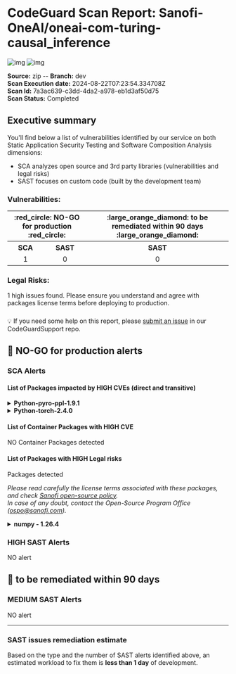 
# CodeGuard Scan Report:  Sanofi-OneAI/oneai-com-turing-causal_inference <br/> 
 ![img](https://img.shields.io/badge/SCA%20-%201%20HIGH%20vuln.%20found-red.svg) ![img](https://img.shields.io/badge/SAST%20-%20NO%20vuln.%20found-green.svg)

__Source:__ zip   --   __Branch:__ dev  
__Scan Execution date:__ 2024-08-22T07:23:54.334708Z  
__Scan Id:__ 7a3ac639-c3dd-4da2-a978-eb1d3af50d75  
__Scan Status:__ Completed
## Executive summary
You'll find below a list of vulnerabilities identified by our service on both Static Application Security Testing and Software Composition Analysis dimensions:
  - SCA analyzes open source and 3rd party libraries (vulnerabilities and legal risks)
  - SAST focuses on custom code (built by the development team)

### Vulnerabilities:
 <table align="center" >
  <tr>
    <th colspan="2"> :red_circle: NO-GO for production :red_circle: </th>
    <th> :large_orange_diamond: to be remediated within 90 days :large_orange_diamond: </th>
  </tr>
  <tr>    <th>SCA</th>
    <th>SAST</th>
    <th>SAST</th>
  </tr>
  <tr align="center">
    <td>1</td>
    <td>0</td>
    <td>0</td>

  </tr>
</table>


### Legal Risks:
1 high issues found.
Please ensure you understand and agree with packages license terms before deploying to production.


#####

💡 If you need some help on this report, please [submit an issue](https://github.com/Sanofi-Shared-GitHub-Apps/CodeGuardSupport/issues/new?template=support_form.yml&title=Code+Guard+support+form&scan-id=7a3ac639-c3dd-4da2-a978-eb1d3af50d75&scan-branch=dev&URL=Sanofi-OneAI/oneai-com-turing-causal_inference) in our CodeGuardSupport repo.

#####

## :red_circle: NO-GO for production alerts 

### SCA Alerts

#### List of Packages impacted by HIGH CVEs (direct and transitive)

 <details><summary><b>
Python-pyro-ppl-1.9.1
 </b></summary><blockquote>

location: [requirements.txt](/Sanofi-OneAI/oneai-com-turing-causal_inference/blob/dev/requirements.txt)

 <details><summary>vulnerabilities inherited from  <b> Python-torch-2.4.0 </b> 

 </summary><blockquote>

   <details><summary>CVE-2024-5480 </summary><blockquote>
A vulnerability in PyTorch's "torch.distributed.rpc" framework allows for Remote Code Execution (RCE). The framework, which is used in distributed training scenarios, does not properly verify the functions being called during RPC (Remote Procedure Call) operations. This oversight permits attackers to execute arbitrary commands by leveraging built-in Python functions such as "eval" during multi-cpu RPC communication. The vulnerability arises from the lack of restriction on function calls when a worker node serializes and sends a PythonUDF (User Defined Function) to the master node, which then deserializes and executes the function without validation. This flaw can be exploited to compromise master nodes initiating distributed training, potentially leading to the theft of sensitive AI-related data.

[more info](https://devhub.checkmarx.com/cve-details/CVE-2024-5480)
 </blockquote></details>
 </blockquote></details>
 </blockquote></details>


 <details><summary><b>
Python-torch-2.4.0
 </b></summary><blockquote>

location: [requirements.txt](/Sanofi-OneAI/oneai-com-turing-causal_inference/blob/dev/requirements.txt)

 <details><summary>direct vulnerabilities found
 </summary><blockquote>

   <details><summary>CVE-2024-5480 </summary><blockquote>
A vulnerability in PyTorch's "torch.distributed.rpc" framework allows for Remote Code Execution (RCE). The framework, which is used in distributed training scenarios, does not properly verify the functions being called during RPC (Remote Procedure Call) operations. This oversight permits attackers to execute arbitrary commands by leveraging built-in Python functions such as "eval" during multi-cpu RPC communication. The vulnerability arises from the lack of restriction on function calls when a worker node serializes and sends a PythonUDF (User Defined Function) to the master node, which then deserializes and executes the function without validation. This flaw can be exploited to compromise master nodes initiating distributed training, potentially leading to the theft of sensitive AI-related data.

[more info](https://devhub.checkmarx.com/cve-details/CVE-2024-5480)
 </blockquote></details>
 </blockquote></details>
 </blockquote></details>



#### List of Container Packages with HIGH CVE
NO Container Packages detected


#### List of Packages with HIGH Legal risks
 Packages detected 

_Please read carefully the license terms associated with these packages, and check [Sanofi open-source policy](https://docs.sanofi.com/cpv/wiki/spaces/OSPO/pages/64038509339#Usingopen-sourcelibraries&packages-Open-sourcelicenses).  
 In case of any doubt, contact the Open-Source Program Office (ospo@sanofi.com)._  
   <details><summary><b>numpy - 1.26.4 </b></summary><blockquote>

  location: [requirements.txt](/Sanofi-OneAI/oneai-com-turing-causal_inference/blob/dev/requirements.txt)

   <details><summary>origin:  </summary><blockquote> 
  
  - Python-matplotlib-3.9.2 > Python-numpy-1.26.4
  - Python-numpy-1.26.4
  - Python-pandas-2.2.2 > Python-numpy-1.26.4
  - Python-prophet-1.1.5 > Python-numpy-1.26.4
  - Python-pyro-ppl-1.9.1 > Python-numpy-1.26.4
  - Python-seaborn-0.13.2 > Python-numpy-1.26.4
  - Python-tensorflow-2.17.0 > Python-numpy-1.26.4
  - Python-tensorflow-probability-0.24.0 > Python-numpy-1.26.4
  - Python-tf-keras-2.17.0 > Python-tensorflow-2.17.0 > Python-numpy-1.26.4 </blockquote></details>


  __Risks:__

  - Issue Name: AGPL 3.0 - Copyright risk score: 7 - Patent risk score: 1 - Copyleft: Full </blockquote></details>


### HIGH SAST Alerts

NO alert

## :large_orange_diamond: to be remediated within 90 days

### MEDIUM SAST Alerts
NO alert

---------------------------

### SAST issues remediation estimate

Based on the type and the number of SAST alerts identified above, an estimated workload to fix them is __less than 1 day__ of development.

